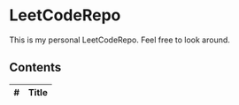 # LeetCodeRepo
This is my personal LeetCodeRepo.
Feel free to look around.


## Contents
|  \#   | Title  |
|  ----  | ----  |
